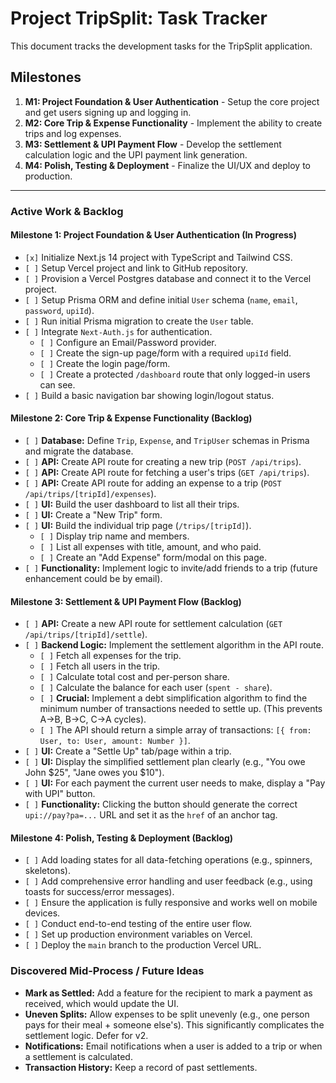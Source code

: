 

# Project TripSplit: Task Tracker

This document tracks the development tasks for the TripSplit application.

## Milestones

1.  **M1: Project Foundation & User Authentication** - Setup the core project and get users signing up and logging in.
2.  **M2: Core Trip & Expense Functionality** - Implement the ability to create trips and log expenses.
3.  **M3: Settlement & UPI Payment Flow** - Develop the settlement calculation logic and the UPI payment link generation.
4.  **M4: Polish, Testing & Deployment** - Finalize the UI/UX and deploy to production.

---

### **Active Work & Backlog**

#### Milestone 1: Project Foundation & User Authentication (In Progress)

*   `[x]` Initialize Next.js 14 project with TypeScript and Tailwind CSS.
*   `[ ]` Setup Vercel project and link to GitHub repository.
*   `[ ]` Provision a Vercel Postgres database and connect it to the Vercel project.
*   `[ ]` Setup Prisma ORM and define initial `User` schema (`name`, `email`, `password`, `upiId`).
*   `[ ]` Run initial Prisma migration to create the `User` table.
*   `[ ]` Integrate `Next-Auth.js` for authentication.
    *   `[ ]` Configure an Email/Password provider.
    *   `[ ]` Create the sign-up page/form with a required `upiId` field.
    *   `[ ]` Create the login page/form.
    *   `[ ]` Create a protected `/dashboard` route that only logged-in users can see.
*   `[ ]` Build a basic navigation bar showing login/logout status.

#### Milestone 2: Core Trip & Expense Functionality (Backlog)

*   `[ ]` **Database:** Define `Trip`, `Expense`, and `TripUser` schemas in Prisma and migrate the database.
*   `[ ]` **API:** Create API route for creating a new trip (`POST /api/trips`).
*   `[ ]` **API:** Create API route for fetching a user's trips (`GET /api/trips`).
*   `[ ]` **API:** Create API route for adding an expense to a trip (`POST /api/trips/[tripId]/expenses`).
*   `[ ]` **UI:** Build the user dashboard to list all their trips.
*   `[ ]` **UI:** Create a "New Trip" form.
*   `[ ]` **UI:** Build the individual trip page (`/trips/[tripId]`).
    *   `[ ]` Display trip name and members.
    *   `[ ]` List all expenses with title, amount, and who paid.
    *   `[ ]` Create an "Add Expense" form/modal on this page.
*   `[ ]` **Functionality:** Implement logic to invite/add friends to a trip (future enhancement could be by email).

#### Milestone 3: Settlement & UPI Payment Flow (Backlog)

*   `[ ]` **API:** Create a new API route for settlement calculation (`GET /api/trips/[tripId]/settle`).
*   `[ ]` **Backend Logic:** Implement the settlement algorithm in the API route.
    *   `[ ]` Fetch all expenses for the trip.
    *   `[ ]` Fetch all users in the trip.
    *   `[ ]` Calculate total cost and per-person share.
    *   `[ ]` Calculate the balance for each user (`spent - share`).
    *   `[ ]` **Crucial:** Implement a debt simplification algorithm to find the minimum number of transactions needed to settle up. (This prevents A->B, B->C, C->A cycles).
    *   `[ ]` The API should return a simple array of transactions: `[{ from: User, to: User, amount: Number }]`.
*   `[ ]` **UI:** Create a "Settle Up" tab/page within a trip.
*   `[ ]` **UI:** Display the simplified settlement plan clearly (e.g., "You owe John $25", "Jane owes you $10").
*   `[ ]` **UI:** For each payment the current user needs to make, display a "Pay with UPI" button.
*   `[ ]` **Functionality:** Clicking the button should generate the correct `upi://pay?pa=...` URL and set it as the `href` of an anchor tag.

#### Milestone 4: Polish, Testing & Deployment (Backlog)

*   `[ ]` Add loading states for all data-fetching operations (e.g., spinners, skeletons).
*   `[ ]` Add comprehensive error handling and user feedback (e.g., using toasts for success/error messages).
*   `[ ]` Ensure the application is fully responsive and works well on mobile devices.
*   `[ ]` Conduct end-to-end testing of the entire user flow.
*   `[ ]` Set up production environment variables on Vercel.
*   `[ ]` Deploy the `main` branch to the production Vercel URL.

### Discovered Mid-Process / Future Ideas

*   **Mark as Settled:** Add a feature for the recipient to mark a payment as received, which would update the UI.
*   **Uneven Splits:** Allow expenses to be split unevenly (e.g., one person pays for their meal + someone else's). This significantly complicates the settlement logic. Defer for v2.
*   **Notifications:** Email notifications when a user is added to a trip or when a settlement is calculated.
*   **Transaction History:** Keep a record of past settlements.